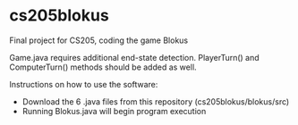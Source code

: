 # cs205blokus
Final project for CS205, coding the game Blokus

Game.java requires additional end-state detection. PlayerTurn() and ComputerTurn() methods should be added as well.

Instructions on how to use the software:
 - Download the 6 .java files from this repository (cs205blokus/blokus/src)
 - Running Blokus.java will begin program execution
